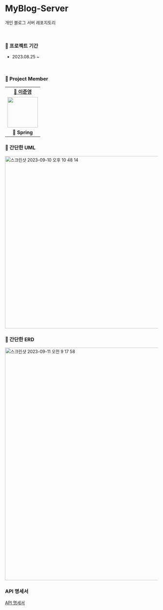 # MyBlog-Server
개인 블로그 서버 레포지토리

<br>

### 📆 프로젝트 기간

- 2023.08.25 ~

<br>

###  🐾 Project Member

<table>
   <tr>
    <td align="center"><b><a href="https://github.com/BangTtagGum">🐶 이준영</a></b></td>
   </tr>
   <tr>
     <td align="center"><a href="https://github.com/BangTtagGum"><img src="https://avatars.githubusercontent.com/u/99023627?v=4" width="100px" /></a></td>
   </tr>
   <tr>
    <td align="center"><b>🌱 Spring</b></td>
   </tr>   
</table>

### 📝 간단한 UML

<img width="566" alt="스크린샷 2023-09-10 오후 10 48 14" src="https://github.com/BangTtagGum/MyBlog-Server/assets/99023627/a8db8bb1-8abf-4bfd-a06c-83d578d8b80e">

<br>

### 🔗 간단한 ERD

<img width="764" alt="스크린샷 2023-09-11 오전 9 17 58" src="https://github.com/BangTtagGum/MyBlog-Server/assets/99023627/c3ab553a-4c71-41e9-b838-98d224a9531c">

### API 명세서
[API 명세서](https://www.notion.so/API-735e3e483db84586a4aed610741ca750)
